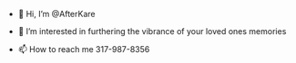 - 👋 Hi, I’m @AfterKare
- 👀 I’m interested in furthering the vibrance of your loved ones memories
  
  
- 📫 How to reach me 317-987-8356

<!---
AfterKare/AfterKare is a ✨ special ✨ repository because its `README.md` (this file) appears on your GitHub profile.
You can click the Preview link to take a look at your changes.
--->

